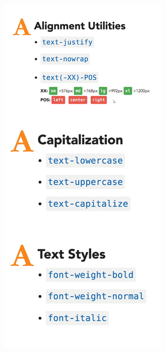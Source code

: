 
<img src="./img/09.png" alt="drawing" width="600"/>

<img src="./img/09.1.png" alt="drawing" width="500"/>

<img src="./img/09.2.png" alt="drawing" width="500"/>


